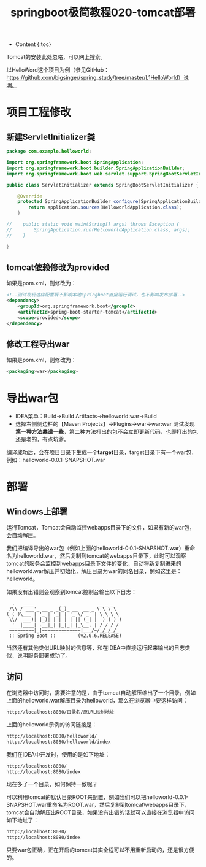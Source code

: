 ﻿---
layout:		post
category:	"springboot"
title:		"springboot极简教程020-tomcat部署"
tags:		[]
---
- Content
{:toc}

Tomcat的安装此处忽略，可以网上搜索。

以HelloWord这个项目为例（参见GitHub：https://github.com/bigsinger/spring_study/tree/master/L1HelloWorld）说明。

# 项目工程修改
## 新建ServletInitializer类
```java
package com.example.helloworld;

import org.springframework.boot.SpringApplication;
import org.springframework.boot.builder.SpringApplicationBuilder;
import org.springframework.boot.web.servlet.support.SpringBootServletInitializer;

public class ServletInitializer extends SpringBootServletInitializer {

    @Override
    protected SpringApplicationBuilder configure(SpringApplicationBuilder application) {
        return application.sources(HelloworldApplication.class);
    }

//    public static void main(String[] args) throws Exception {
//        SpringApplication.run(HelloworldApplication.class, args);
//    }

}
```

## tomcat依赖修改为provided
如果是pom.xml，则修改为：
```xml
<!--测试发现这样配置既不影响本地springboot直接运行调试，也不影响发布部署-->
<dependency>
    <groupId>org.springframework.boot</groupId>
    <artifactId>spring-boot-starter-tomcat</artifactId>
    <scope>provided</scope>
</dependency>
```

## 修改工程导出war
如果是pom.xml，则修改为：
```xml
<packaging>war</packaging>
```

# 导出war包
- IDEA菜单：Build->Build Artifacts->helloworld:war->Build
- 选择右侧侧边栏的【Maven Projects】->Plugins->war->war:war
测试发现**第一种方法靠谱一些**，第二种方法打出的包不会立即更新代码，也即打出的包还是老的，有点坑爹。

编译成功后，会在项目目录下生成一个**target**目录，target目录下有一个war包，例如：helloworld-0.0.1-SNAPSHOT.war

# 部署
## Windows上部署
运行Tomcat，Tomcat会自动监控webapps目录下的文件，如果有新的war包，会自动解压。

我们把编译导出的war包（例如上面的helloworld-0.0.1-SNAPSHOT.war）重命名为helloworld.war，然后复制到tomcat的webapps目录下，此时可以观察tomcat的服务会监控到webapps目录下文件的变化，自动将新复制进来的helloworld.war解压并初始化，解压目录为war的同名目录，例如这里是：helloworld。

如果没有出错则会观察到tomcat控制台输出以下日志：
```
  .   ____          _            __ _ _
 /\\ / ___'_ __ _ _(_)_ __  __ _ \ \ \ \
( ( )\___ | '_ | '_| | '_ \/ _` | \ \ \ \
 \\/  ___)| |_)| | | | | || (_| |  ) ) ) )
  '  |____| .__|_| |_|_| |_\__, | / / / /
 =========|_|==============|___/=/_/_/_/
 :: Spring Boot ::        (v2.0.6.RELEASE)
```
当然还有其他类似URL映射的信息等，和在IDEA中直接运行起来输出的日志类似，说明服务部署成功了。

## 访问
在浏览器中访问时，需要注意的是，由于tomcat自动解压缩出了一个目录，例如上面的helloworld.war解压目录为helloworld，那么在浏览器中要这样访问：
```xml
http://localhost:8080/目录名/原URL映射地址
```
上面的helloworld示例的访问链接是：
```xml
http://localhost:8080/helloworld/
http://localhost:8080/helloworld/index
```

我们在IDEA中开发时，使用的是如下地址：
```xml
http://localhost:8080/
http://localhost:8080/index
```
现在多了一个目录，如何保持一致呢？

可以利用tomcat的默认目录ROOT来配置，例如我们可以把helloworld-0.0.1-SNAPSHOT.war重命名为ROOT.war，然后复制到tomcat\webapps目录下，tomcat会自动解压出ROOT目录，如果没有出错的话就可以直接在浏览器中访问如下地址了：
```xml
http://localhost:8080/
http://localhost:8080/index
```

只要war包正确，正在开启的tomcat其实全程可以不用重新启动的，还是很方便的。

